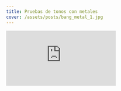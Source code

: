 ```yaml
---
title: Pruebas de tonos con metales
cover: /assets/posts/bang_metal_1.jpg
---
```

<div class="video-wrapper video-wrapper-16x9">
    <iframe src="http://player.vimeo.com/video/244221487" allowfullscreen="allowfullscreen" frameborder="0"></iframe>
</div>

